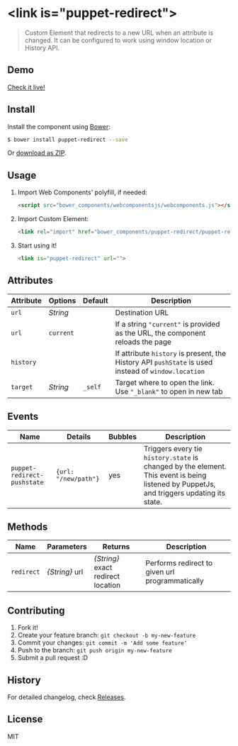# &lt;link is="puppet-redirect"&gt;

> Custom Element that redirects to a new URL when an attribute is changed. It can be configured to work using window location or History API.

## Demo

[Check it live!](http://PuppetJs.github.io/puppet-redirect)

## Install

Install the component using [Bower](http://bower.io/):

```sh
$ bower install puppet-redirect --save
```

Or [download as ZIP](https://github.com/PuppetJs/puppet-redirect/archive/master.zip).

## Usage

1. Import Web Components' polyfill, if needed:

    ```html
    <script src="bower_components/webcomponentsjs/webcomponents.js"></script>
    ```

2. Import Custom Element:

    ```html
    <link rel="import" href="bower_components/puppet-redirect/puppet-redirect.html">
    ```

3. Start using it!

    ```html
    <link is="puppet-redirect" url="">
    ```

## Attributes

Attribute      | Options            | Default  | Description
---            | ---                | ---      | ---
`url`          | *String*           |          | Destination URL
`url`          | `current`          |          | If a string `"current"` is provided as the URL, the component reloads the page
`history`      |                    |          | If attribute `history` is present, the History API `pushState` is used instead of `window.location`
`target`       | *String*           | `_self`  | Target where to open the link. Use `"_blank"` to open in new tab

## Events

Name                       | Details             | Bubbles  | Description
---                        | ---                 | ---      | ---
`puppet-redirect-pushstate`| `{url: "/new/path"}` |   yes    | Triggers every tie `history.state` is changed by the element. This event is being listened by PuppetJs, and triggers updating its state.

## Methods

Name       | Parameters     | Returns                            | Description
---        | ---            | ---                                | ---
`redirect` | _{String}_ url | _{String}_ exact redirect location | Performs redirect to given url programmatically

## Contributing

1. Fork it!
2. Create your feature branch: `git checkout -b my-new-feature`
3. Commit your changes: `git commit -m 'Add some feature'`
4. Push to the branch: `git push origin my-new-feature`
5. Submit a pull request :D

## History

For detailed changelog, check [Releases](https://github.com/PuppetJs/redirect/releases).

## License

MIT
